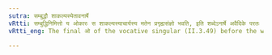 ```yaml
---
sutra: सम्बुद्धौ शाकल्यस्येतावनार्षे
vRtti: सम्बुद्धिनिमित्तो य ओकारः स शाकल्यस्याचार्यस्य मतेन प्रगृह्यसंज्ञो भवति, इति शब्देऽनार्षे अवैदिके परतः ॥
vRtti_eng: The final ओ of the vocative singular (II.3.49) before the word इति according to _Sakalya_, in secular or non-vedic literature, is _pragrihya_.

---
```


